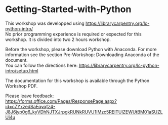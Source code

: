 # Getting-Started-with-Python

This workshop was developped using https://librarycarpentry.org/lc-python-intro/ <br>
No prior programming experience is required or expected for this workshop. It is divided into two 2 hours workshop.

Before the workshop, please download Python with Anaconda. For more information see the section Pre-Workshop: Downloading Anaconda of the document.<br>
You can follow the directions here: https://librarycarpentry.org/lc-python-intro/setup.html 

The documentation for this workshop is available through the Python Workshop PDF.

Please leave feedback: https://forms.office.com/Pages/ResponsePage.aspx?id=cZYxzedSaEqvqfz4-J8J6jyp0g6_kyVDhNJTXJrpgkRUNkRUVU1IMzc5RElTUlZEWUtBM01aSUZLUi4u
